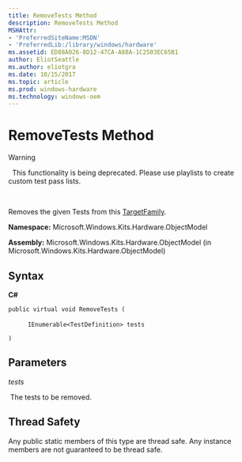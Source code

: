 ```yaml
---
title: RemoveTests Method
description: RemoveTests Method
MSHAttr:
- 'PreferredSiteName:MSDN'
- 'PreferredLib:/library/windows/hardware'
ms.assetid: ED88A026-8D12-47CA-A88A-1C2503EC65B1
author: EliotSeattle
ms.author: eliotgra
ms.date: 10/15/2017
ms.topic: article
ms.prod: windows-hardware
ms.technology: windows-oem
---
```


# RemoveTests Method

>[!WARNING]
>  This functionality is being deprecated. Please use playlists to create custom test pass lists.

 

Removes the given Tests from this [TargetFamily](targetfamily-class.md).

**Namespace:** Microsoft.Windows.Kits.Hardware.ObjectModel

**Assembly:** Microsoft.Windows.Kits.Hardware.ObjectModel (in Microsoft.Windows.Kits.Hardware.ObjectModel)

## <span id="Syntax"></span><span id="syntax"></span><span id="SYNTAX"></span>Syntax


**C#**

`public virtual void RemoveTests (`

          `IEnumerable<TestDefinition> tests`

`)`

## <span id="Parameters"></span><span id="parameters"></span><span id="PARAMETERS"></span>Parameters


*tests*

 The tests to be removed.

## <span id="Thread_Safety"></span><span id="thread_safety"></span><span id="THREAD_SAFETY"></span>Thread Safety


Any public static members of this type are thread safe. Any instance members are not guaranteed to be thread safe.

 

 






